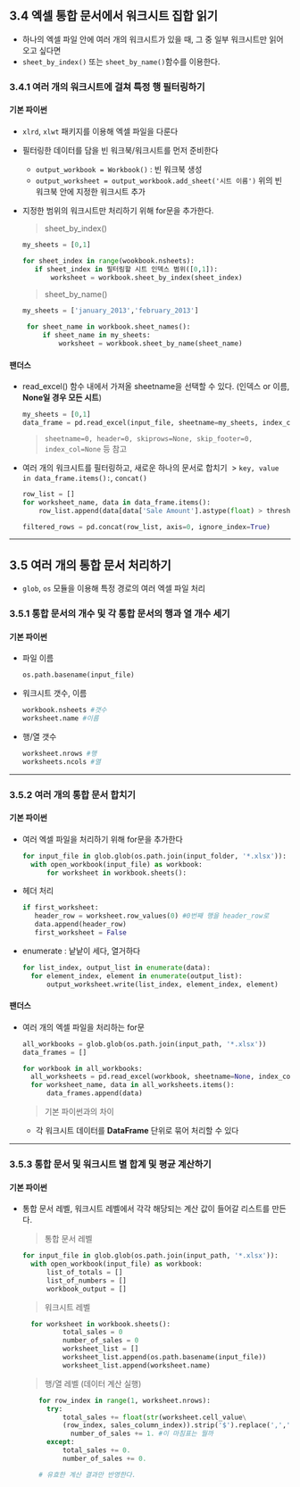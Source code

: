## 3.4 엑셀 통합 문서에서 워크시트 집합 읽기
- 하나의 엑셀 파일 안에 여러 개의 워크시트가 있을 때, 그 중 일부 워크시트만 읽어 오고 싶다면
- `sheet_by_index()` 또는 `sheet_by_name()`함수를 이용한다.

### 3.4.1 여러 개의 워크시트에 걸쳐 특정 행 필터링하기
#### 기본 파이썬
- `xlrd`, `xlwt` 패키지를 이용해 엑셀 파일을 다룬다
- 필터링한 데이터를 담을 빈 워크북/워크시트를 먼저 준비한다
  - `output_workbook = Workbook()` : 빈 워크북 생성
  - `output_worksheet = output_workbook.add_sheet('시트 이름')` 위의 빈 워크북 안에 지정한 워크시트 추가

- 지정한 범위의 워크시트만 처리하기 위해 for문을 추가한다.
   > sheet_by_index()
   ```python
   my_sheets = [0,1]

   for sheet_index in range(wookbook.nsheets):
      if sheet_index in 필터링할 시트 인덱스 범위([0,1]):
          worksheet = workbook.sheet_by_index(sheet_index)
   ```
   > sheet_by_name()
   ```python
   my_sheets = ['january_2013','february_2013']

    for sheet_name in workbook.sheet_names():
        if sheet_name in my_sheets:
            worksheet = workbook.sheet_by_name(sheet_name)
   ```

#### 팬더스
- read_excel() 함수 내에서 가져올 sheetname을 선택할 수 있다. (인덱스 or 이름, **None일 경우 모든 시트**)
  ```python
  my_sheets = [0,1]
  data_frame = pd.read_excel(input_file, sheetname=my_sheets, index_col=None)
  ```
  >`sheetname=0, header=0, skiprows=None, skip_footer=0, index_col=None` 등 참고

- 여러 개의 워크시트를 필터링하고, 새로운 하나의 문서로 합치기
  > `key, value in data_frame.items():`, `concat()`
  ```python
  row_list = []
  for worksheet_name, data in data_frame.items():
      row_list.append(data[data['Sale Amount'].astype(float) > threshold])

  filtered_rows = pd.concat(row_list, axis=0, ignore_index=True)
  ```
***

## 3.5 여러 개의 통합 문서 처리하기
- `glob`, `os` 모듈을 이용해 특정 경로의 여러 엑셀 파일 처리

### 3.5.1 통합 문서의 개수 및 각 통합 문서의 행과 열 개수 세기
#### 기본 파이썬
- 파일 이름
  ```python
  os.path.basename(input_file)
  ```
- 워크시트 갯수, 이름
  ```python
  workbook.nsheets #갯수
  worksheet.name #이름
  ```
- 행/열 갯수
  ```python
  worksheet.nrows #행
  worksheets.ncols #열
  ```
***

### 3.5.2 여러 개의 통합 문서 합치기
#### 기본 파이썬
- 여러 엑셀 파일을 처리하기 위해 for문을 추가한다
  ```python
  for input_file in glob.glob(os.path.join(input_folder, '*.xlsx')):
    with open_workbook(input_file) as workbook:
        for worksheet in workbook.sheets():
  ```
- 헤더 처리
  ```python
  if first_worksheet:
     header_row = worksheet.row_values(0) #0번째 행을 header_row로
     data.append(header_row)
     first_worksheet = False
  ```
- enumerate : 낱낱이 세다, 열거하다
  ```python
  for list_index, output_list in enumerate(data):
    for element_index, element in enumerate(output_list):
        output_worksheet.write(list_index, element_index, element)
  ```

#### 팬더스
- 여러 개의 엑셀 파일을 처리하는 for문
  ```python
  all_workbooks = glob.glob(os.path.join(input_path, '*.xlsx'))
  data_frames = []

  for workbook in all_workbooks:
    all_worksheets = pd.read_excel(workbook, sheetname=None, index_col=None)
    for worksheet_name, data in all_worksheets.items():
        data_frames.append(data)
  ```
  > 기본 파이썬과의 차이
    - 각 워크시트 데이터를 **DataFrame** 단위로 묶어 처리할 수 있다
***

### 3.5.3 통합 문서 및 워크시트 별 합계 및 평균 계산하기
#### 기본 파이썬
- 통합 문서 레벨, 워크시트 레벨에서 각각 해당되는 계산 값이 들어갈 리스트를 만든다.

  > 통합 문서 레벨
  ```python
  for input_file in glob.glob(os.path.join(input_path, '*.xlsx')):
    with open_workbook(input_file) as workbook:
        list_of_totals = []
        list_of_numbers = []
        workbook_output = []
  ```
  > 워크시트 레벨
  ```python
    for worksheet in workbook.sheets():
            total_sales = 0
            number_of_sales = 0
            worksheet_list = []
            worksheet_list.append(os.path.basename(input_file))
            worksheet_list.append(worksheet.name)
  ```
  > 행/열 레벨 (데이터 계산 실행)
  ```python
      for row_index in range(1, worksheet.nrows):
        try:
            total_sales += float(str(worksheet.cell_value\
            (row_index, sales_column_index)).strip('$').replace(',',''))
              number_of_sales += 1. #이 마침표는 뭘까
        except:
            total_sales += 0.
            number_of_sales += 0.

      # 유효한 계산 결과만 반영한다.
  ```
